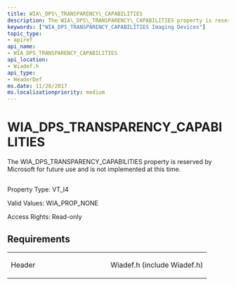 ```yaml
---
title: WIA\_DPS\_TRANSPARENCY\_CAPABILITIES
description: The WIA\_DPS\_TRANSPARENCY\_CAPABILITIES property is reserved by Microsoft for future use and is not implemented at this time.
keywords: ["WIA_DPS_TRANSPARENCY_CAPABILITIES Imaging Devices"]
topic_type:
- apiref
api_name:
- WIA_DPS_TRANSPARENCY_CAPABILITIES
api_location:
- Wiadef.h
api_type:
- HeaderDef
ms.date: 11/28/2017
ms.localizationpriority: medium
---
```


# WIA\_DPS\_TRANSPARENCY\_CAPABILITIES


The WIA\_DPS\_TRANSPARENCY\_CAPABILITIES property is reserved by Microsoft for future use and is not implemented at this time.

## <span id="ddk_wia_dps_transparency_capabilities_si"></span><span id="DDK_WIA_DPS_TRANSPARENCY_CAPABILITIES_SI"></span>


Property Type: VT\_I4

Valid Values: WIA\_PROP\_NONE

Access Rights: Read-only

Requirements
------------

<table>
<colgroup>
<col width="50%" />
<col width="50%" />
</colgroup>
<tbody>
<tr class="odd">
<td><p>Header</p></td>
<td>Wiadef.h (include Wiadef.h)</td>
</tr>
</tbody>
</table>

 

 





